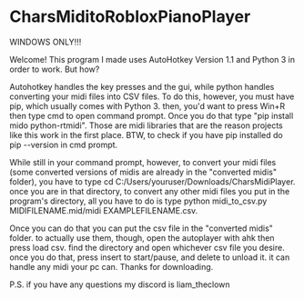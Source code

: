 # CharsMiditoRobloxPianoPlayer
WINDOWS ONLY!!!

Welcome! This program I made uses AutoHotkey Version 1.1 and Python 3 in order to work. But how?

Autohotkey handles the key presses and the gui, while python handles converting your midi files into CSV files. To do this, however, you must have pip, which usually comes with Python 3. then, you'd want to press Win+R then type cmd to open command prompt. Once you do that type "pip install mido python-rtmidi". Those are midi libraries that are the reason projects like this work in the first place. BTW, to check if you have pip installed do pip --version in cmd prompt.

While still in your command prompt, however, to convert your midi files (some converted versions of midis are already in the "converted midis" folder), you have to type cd C:/Users/youruser/Downloads/CharsMidiPlayer. once you are in that directory, to convert any other midi files you put in the program's directory, all you have to do is type python midi_to_csv.py MIDIFILENAME.mid/midi EXAMPLEFILENAME.csv.

Once you can do that you can put the csv file in the "converted midis" folder. to actually use them, though, open the autoplayer with ahk then press load csv. find the directory and open whichever csv file you desire. once you do that, press insert to start/pause, and delete to unload it. it can handle any midi your pc can. Thanks for downloading.

P.S. if you have any questions my discord is liam_theclown
